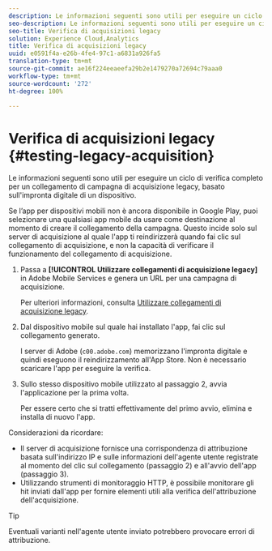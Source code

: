 ```yaml
---
description: Le informazioni seguenti sono utili per eseguire un ciclo di verifica completo per un collegamento di campagna di acquisizione legacy, basato sull'impronta digitale di un dispositivo.
seo-description: Le informazioni seguenti sono utili per eseguire un ciclo di verifica completo per un collegamento di campagna di acquisizione legacy, basato sull'impronta digitale di un dispositivo.
seo-title: Verifica di acquisizioni legacy
solution: Experience Cloud,Analytics
title: Verifica di acquisizioni legacy
uuid: e0591f4a-e26b-4fe4-97c1-a6831a926fa5
translation-type: tm+mt
source-git-commit: ae16f224eeaeefa29b2e1479270a72694c79aaa0
workflow-type: tm+mt
source-wordcount: '272'
ht-degree: 100%

---
```



# Verifica di acquisizioni legacy {#testing-legacy-acquisition}

Le informazioni seguenti sono utili per eseguire un ciclo di verifica completo per un collegamento di campagna di acquisizione legacy, basato sull&#39;impronta digitale di un dispositivo.

Se l’app per dispositivi mobili non è ancora disponibile in Google Play, puoi selezionare una qualsiasi app mobile da usare come destinazione al momento di creare il collegamento della campagna. Questo incide solo sul server di acquisizione al quale l&#39;app ti reindirizzerà quando fai clic sul collegamento di acquisizione, e non la capacità di verificare il funzionamento del collegamento di acquisizione.

1. Passa a **[!UICONTROL Utilizzare collegamenti di acquisizione legacy]** in Adobe Mobile Services e genera un URL per una campagna di acquisizione.

   Per ulteriori informazioni, consulta [Utilizzare collegamenti di acquisizione legacy](/help/using/acquisition-main/c-marketing-links-builder/t-create-edit-adobe-links/c-use-legacy-acquisition-links/c-use-legacy-acquisition-links.md).

1. Dal dispositivo mobile sul quale hai installato l&#39;app, fai clic sul collegamento generato.

   I server di Adobe (`c00.adobe.com`) memorizzano l&#39;impronta digitale e quindi eseguono il reindirizzamento all&#39;App Store. Non è necessario scaricare l&#39;app per eseguire la verifica.

1. Sullo stesso dispositivo mobile utilizzato al passaggio 2, avvia l&#39;applicazione per la prima volta.

   Per essere certo che si tratti effettivamente del primo avvio, elimina e installa di nuovo l&#39;app.

Considerazioni da ricordare:

* Il server di acquisizione fornisce una corrispondenza di attribuzione basata sull&#39;indirizzo IP e sulle informazioni dell&#39;agente utente registrate al momento del clic sul collegamento (passaggio 2) e all&#39;avvio dell&#39;app (passaggio 3).
* Utilizzando strumenti di monitoraggio HTTP, è possibile monitorare gli hit inviati dall&#39;app per fornire elementi utili alla verifica dell&#39;attribuzione dell&#39;acquisizione.

>[!TIP]
>
>Eventuali varianti nell&#39;agente utente inviato potrebbero provocare errori di attribuzione.
